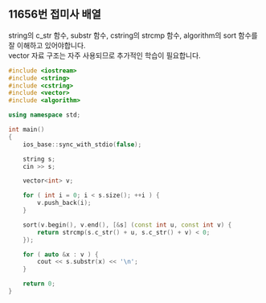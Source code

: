 11656번 접미사 배열
----------------

string의 c_str 함수, substr 함수, cstring의 strcmp 함수, algorithm의 sort 함수를 잘 이해하고 있어야합니다.  
vector 자료 구조는 자주 사용되므로 추가적인 학습이 필요합니다.  

~~~ cpp
#include <iostream>
#include <string>
#include <cstring>
#include <vector>
#include <algorithm>

using namespace std;

int main() 
{
    ios_base::sync_with_stdio(false);

    string s;
    cin >> s;

    vector<int> v;

    for ( int i = 0; i < s.size(); ++i ) {
        v.push_back(i);
    }

    sort(v.begin(), v.end(), [&s] (const int u, const int v) {
        return strcmp(s.c_str() + u, s.c_str() + v) < 0;
    });

    for ( auto &x : v ) {
        cout << s.substr(x) << '\n';
    }

    return 0;
}
~~~